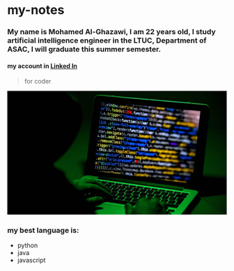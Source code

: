 # my-notes


### My name is Mohamed Al-Ghazawi, I am 22 years old, I study **artificial intelligence engineer** in the LTUC, Department of ASAC, I will graduate this summer semester.

#### my account in [Linked In](https://www.linkedin.com/in/mohammad-alghzawi-1b0297232/)

> for coder

![coder](./MyImage/hacker-scaled-e1645110068231.jpg)

### my best language is:
* python
* java
* javascript 
